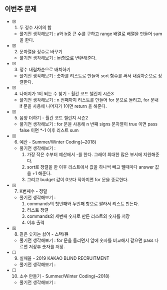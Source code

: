 ## 이번주 문제
- [x] 1. 두 정수 사이의 합
    - 풀기전 생각해보기 : a와 b중 큰 수를 구하고 range 배열로 배열을 만들어 sum을 한다.

- [x] 2. 문자열을 정수로 바꾸기
    - 풀기전 생각해보기 : int형으로 변환해준다.
- [x] 3. 정수 내림차순으로 배치하기
    - 풀기전 생각해보기 : 숫자를 리스트로 만들어 sort 함수를 써서 내림차순으로 정렬한다.
- [x] 4. 나머지가 1이 되는 수 찾기 - 월간 코드 챌린지 시즌3
    - 풀기전 생각해보기 : n 번째까지 리스트를 만들어 for 문으로 돌리고, for 문내 if 문을 사용해 나머지가 1이면 return 을 해준다.
- [x] 5. 음양 더하기 - 월간 코드 챌린지 시즌2
    - 풀기전 생각해보기 : for 문을 사용해 n 번째 signs 문자열이 true 이면 pass false 이면 *-1 이후 리스트 sum
- [x] 6. 예산 - Summer/Winter Coding(~2018)
    - 풀기전 생각해보기 : 
        1. 가장 작은 수부터 예산에서 -를 한다. 그래야 최대한 많은 부서에 지원해준다. 
        2. sort로 정렬을 한 이후 리스트에서 값을 하나씩 빼고 뺄때마다 answer 값을 +1 해준다. 
        3. 그리고 budget 값이 0보다 작아지면 for 문을 종료한다.
- [x] 7. K번째수 - 정렬
    - 풀기전 생각해보기 :
        1. commands의 첫번째와 두번째 항으로 짤라서 리스트 만든다.
        2. 리스트 정렬
        3. commands의 세번째 숫자로 만든 리스트의 숫자를 저장
        4. 이후 출력
- [x] 8. 같은 숫자는 싫어 - 스택/큐
    - 풀기전 생각해보기 : for 문을 돌리면서 앞에 숫자를 비교해서 같으면 pass 다르면 저장후 숫자를 저장.
- [ ] 9. 실패율 - 2019 KAKAO BLIND RECRUITMENT
    - 풀기전 생각해보기 :
- [ ] 10. 소수 만들기 - Summer/Winter Coding(~2018)
    - 풀기전 생각해보기 :
